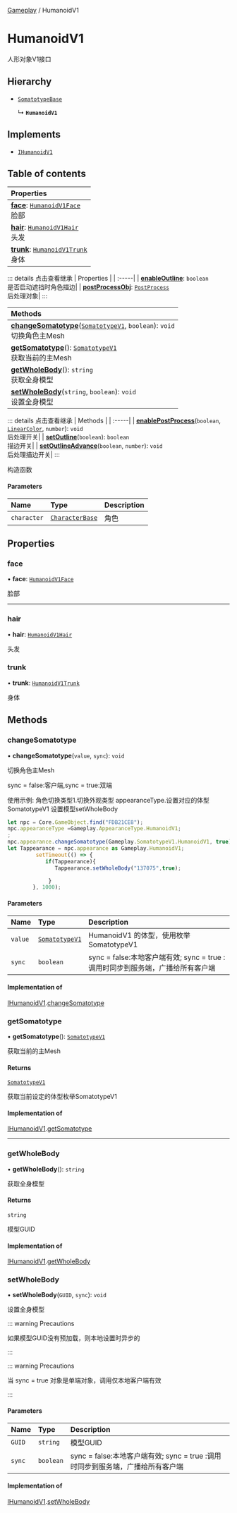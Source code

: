 [Gameplay](../modules/Gameplay.Gameplay.md) / HumanoidV1

# HumanoidV1 <Badge type="tip" text="Class" /> <Score text="HumanoidV1" />

人形对象V1接口

## Hierarchy

- [`SomatotypeBase`](Gameplay.SomatotypeBase.md)

  ↳ **`HumanoidV1`**

## Implements

- [`IHumanoidV1`](../interfaces/Gameplay.IHumanoidV1.md)

## Table of contents

| Properties |
| :-----|
| **[face](Gameplay.HumanoidV1.md#face)**: [`HumanoidV1Face`](Gameplay.HumanoidV1Face.md) <br> 脸部|
| **[hair](Gameplay.HumanoidV1.md#hair)**: [`HumanoidV1Hair`](Gameplay.HumanoidV1Hair.md) <br> 头发|
| **[trunk](Gameplay.HumanoidV1.md#trunk)**: [`HumanoidV1Trunk`](Gameplay.HumanoidV1Trunk.md) <br> 身体|


::: details 点击查看继承
| Properties |
| :-----|
| **[enableOutline](Gameplay.SomatotypeBase.md#enableoutline)**: `boolean` <br> 是否启动遮挡时角色描边|
| **[postProcessObj](Gameplay.SomatotypeBase.md#postprocessobj)**: [`PostProcess`](Gameplay.PostProcess.md) <br> 后处理对象|
:::


| Methods |
| :-----|
| **[changeSomatotype](Gameplay.HumanoidV1.md#changesomatotype)**([`SomatotypeV1`](../enums/Gameplay.SomatotypeV1.md), `boolean`): `void` <br> 切换角色主Mesh|
| **[getSomatotype](Gameplay.HumanoidV1.md#getsomatotype)**(): [`SomatotypeV1`](../enums/Gameplay.SomatotypeV1.md) <br> 获取当前的主Mesh|
| **[getWholeBody](Gameplay.HumanoidV1.md#getwholebody)**(): `string` <br> 获取全身模型|
| **[setWholeBody](Gameplay.HumanoidV1.md#setwholebody)**(`string`, `boolean`): `void` <br> 设置全身模型|


::: details 点击查看继承
| Methods |
| :-----|
| **[enablePostProcess](Gameplay.SomatotypeBase.md#enablepostprocess)**(`boolean`, [`LinearColor`](Type.LinearColor.md), `number`): `void` <br> 后处理开关|
| **[setOutline](Gameplay.SomatotypeBase.md#setoutline)**(`boolean`): `boolean` <br> 描边开关|
| **[setOutlineAdvance](Gameplay.SomatotypeBase.md#setoutlineadvance)**(`boolean`, `number`): `void` <br> 后处理描边开关|
:::


构造函数

#### Parameters

| Name | Type | Description |
| :------ | :------ | :------ |
| `character` | [`CharacterBase`](Gameplay.CharacterBase.md) | 角色 |

## Properties

### face <Score text="face" /> 

• **face**: [`HumanoidV1Face`](Gameplay.HumanoidV1Face.md)

脸部

___

### hair <Score text="hair" /> 

• **hair**: [`HumanoidV1Hair`](Gameplay.HumanoidV1Hair.md)

头发


### trunk <Score text="trunk" /> 

• **trunk**: [`HumanoidV1Trunk`](Gameplay.HumanoidV1Trunk.md)

身体

## Methods

### changeSomatotype <Score text="changeSomatotype" /> 

• **changeSomatotype**(`value`, `sync`): `void` <Badge type="tip" text="other" />

切换角色主Mesh

sync = false:客户端,sync = true:双端

使用示例: 角色切换类型1.切换外观类型 appearanceType.设置对应的体型SomatotypeV1 设置模型setWholeBody
```ts
let npc = Core.GameObject.find("FDB21CE8");
npc.appearanceType =Gameplay.AppearanceType.HumanoidV1;
;
npc.appearance.changeSomatotype(Gameplay.SomatotypeV1.HumanoidV1, true);
let Tappearance = npc.appearance as Gameplay.HumanoidV1;
         setTimeout(() => {
            if(Tappearance){
               Tappearance.setWholeBody("137075",true);

             }
        }, 1000);
```

#### Parameters

| Name | Type | Description |
| :------ | :------ | :------ |
| `value` | [`SomatotypeV1`](../enums/Gameplay.SomatotypeV1.md) |  HumanoidV1 的体型，使用枚举SomatotypeV1 |
| `sync` | `boolean` | sync = false:本地客户端有效; sync = true :调用时同步到服务端，广播给所有客户端 |


#### Implementation of

[IHumanoidV1](../interfaces/Gameplay.IHumanoidV1.md).[changeSomatotype](../interfaces/Gameplay.IHumanoidV1.md#changesomatotype)


### getSomatotype <Score text="getSomatotype" /> 

• **getSomatotype**(): [`SomatotypeV1`](../enums/Gameplay.SomatotypeV1.md) <Badge type="tip" text="other" />

获取当前的主Mesh


#### Returns

[`SomatotypeV1`](../enums/Gameplay.SomatotypeV1.md)

获取当前设定的体型枚举SomatotypeV1

#### Implementation of

[IHumanoidV1](../interfaces/Gameplay.IHumanoidV1.md).[getSomatotype](../interfaces/Gameplay.IHumanoidV1.md#getsomatotype)

___

### getWholeBody <Score text="getWholeBody" /> 

• **getWholeBody**(): `string` <Badge type="tip" text="other" />

获取全身模型


#### Returns

`string`

模型GUID

#### Implementation of

[IHumanoidV1](../interfaces/Gameplay.IHumanoidV1.md).[getWholeBody](../interfaces/Gameplay.IHumanoidV1.md#getwholebody)


### setWholeBody <Score text="setWholeBody" /> 

• **setWholeBody**(`GUID`, `sync`): `void` <Badge type="tip" text="other" />

设置全身模型

::: warning Precautions

如果模型GUID没有预加载，则本地设置时异步的

:::

::: warning Precautions

当 sync = true 对象是单端对象，调用仅本地客户端有效

:::


#### Parameters

| Name | Type | Description |
| :------ | :------ | :------ |
| `GUID` | `string` | 模型GUID |
| `sync` | `boolean` | sync = false:本地客户端有效; sync = true :调用时同步到服务端，广播给所有客户端 |


#### Implementation of

[IHumanoidV1](../interfaces/Gameplay.IHumanoidV1.md).[setWholeBody](../interfaces/Gameplay.IHumanoidV1.md#setwholebody)
